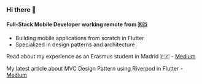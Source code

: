### Hi there 👋

#### Full-Stack Mobile Developer working remote from 🇷🇴

- Building mobile applications from scratch in Flutter
- Specialized in design patterns and architecture

Read about my experience as an Erasmus student in Madrid 🇪🇸 - [Medium](https://medium.com/@antoniocranga/my-experience-as-an-erasmus-student-in-madrid-3e50cba8782f)

My latest article about MVC Design Pattern using Riverpod in Flutter - [Medium](https://medium.com/@antoniocranga/mvc-design-pattern-using-riverpod-in-flutter-717ffa822786)
<!--
**antoniocranga/antoniocranga** is a ✨ _special_ ✨ repository because its `README.md` (this file) appears on your GitHub profile.

Here are some ideas to get you started:

- 🔭 I’m currently working on ...
- 🌱 I’m currently learning ...
- 👯 I’m looking to collaborate on ...
- 🤔 I’m looking for help with ...
- 💬 Ask me about ...
- 📫 How to reach me: ...
- 😄 Pronouns: ...
- ⚡ Fun fact: ...
-->
